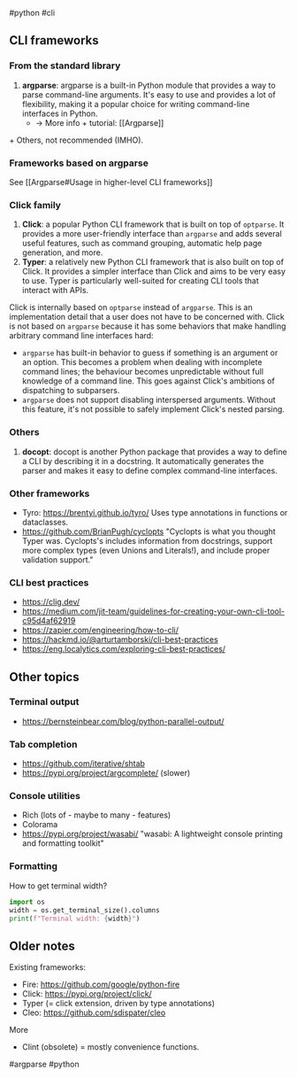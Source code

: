#python #cli

## CLI frameworks

### From the standard library

1.  **argparse**: argparse is a built-in Python module that provides a way to parse command-line arguments. It's easy to use and provides a lot of flexibility, making it a popular choice for writing command-line interfaces in Python.
    - → More info + tutorial: [[Argparse]]

\+ Others, not recommended (IMHO).

### Frameworks based on argparse

See [[Argparse#Usage in higher-level CLI frameworks]]

### Click family

1.  **Click**: a popular Python CLI framework that is built on top of `optparse`. It provides a more user-friendly interface than `argparse` and adds several useful features, such as command grouping, automatic help page generation, and more.
2.  **Typer**: a relatively new Python CLI framework that is also built on top of Click. It provides a simpler interface than Click and aims to be very easy to use. Typer is particularly well-suited for creating CLI tools that interact with APIs.

Click is internally based on `optparse` instead of `argparse`. This is an implementation detail that a user does not have to be concerned with. Click is not based on `argparse` because it has some behaviors that make handling arbitrary command line interfaces hard:
-   `argparse` has built-in behavior to guess if something is an argument or an option. This becomes a problem when dealing with incomplete command lines; the behaviour becomes unpredictable without full knowledge of a command line. This goes against Click's ambitions of dispatching to subparsers.
-   `argparse` does not support disabling interspersed arguments. Without this feature, it's not possible to safely implement Click's nested parsing.

### Others

1. **docopt**: docopt is another Python package that provides a way to define a CLI by describing it in a docstring. It automatically generates the parser and makes it easy to define complex command-line interfaces.

### Other frameworks

- Tyro: https://brentyi.github.io/tyro/ Uses type annotations in functions or dataclasses.
- https://github.com/BrianPugh/cyclopts "Cyclopts is what you thought Typer was. Cyclopts's includes information from docstrings, support more complex types (even Unions and Literals!), and include proper validation support."

### CLI best practices

- <https://clig.dev/>
- <https://medium.com/jit-team/guidelines-for-creating-your-own-cli-tool-c95d4af62919>
- https://zapier.com/engineering/how-to-cli/
- https://hackmd.io/@arturtamborski/cli-best-practices
- https://eng.localytics.com/exploring-cli-best-practices/

## Other topics

### Terminal output

- https://bernsteinbear.com/blog/python-parallel-output/

### Tab completion

- https://github.com/iterative/shtab
- https://pypi.org/project/argcomplete/ (slower)

### Console utilities

- Rich (lots of - maybe to many - features)
- Colorama
- https://pypi.org/project/wasabi/ "wasabi: A lightweight console printing and formatting toolkit"


### Formatting

How to get terminal width?

```python
import os
width = os.get_terminal_size().columns
print(f"Terminal width: {width}")
```

## Older notes

Existing frameworks:

- Fire: https://github.com/google/python-fire
- Click: https://pypi.org/project/click/
- Typer (= click extension, driven by type annotations)
- Cleo: https://github.com/sdispater/cleo


More

- Clint (obsolete) = mostly convenience functions.

<!-- Keywords -->
#argparse #python
<!-- /Keywords -->
